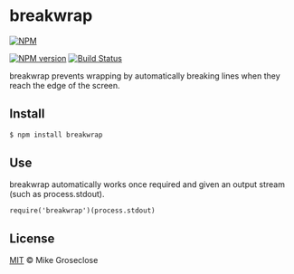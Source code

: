 # breakwrap

[![NPM](https://nodei.co/npm/breakwrap.png)](https://nodei.co/npm/breakwrap/)

[![NPM version][npm-image]][npm-url] [![Build Status][travis-image]][travis-url]

breakwrap prevents wrapping by automatically breaking lines when they reach the edge of the screen.

## Install

```bash
$ npm install breakwrap
```

## Use

breakwrap automatically works once required and given an output stream (such as process.stdout).

```
require('breakwrap')(process.stdout)
```

## License

[MIT](http://opensource.org/licenses/MIT) © Mike Groseclose

[npm-url]: https://npmjs.org/package/breakwrap
[npm-image]: https://badge.fury.io/js/breakwrap.png

[travis-url]: http://travis-ci.org/mikegroseclose/breakwrap
[travis-image]: https://secure.travis-ci.org/mikegroseclose/breakwrap.png?branch=master

